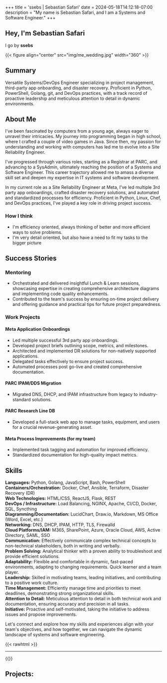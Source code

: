 +++
title = 'ssebs | Sebastian Safari'
date = 2024-05-18T14:12:18-07:00
description = "My name is Sebastian Safari, and I am a Systems and Software Engineer."
+++



## Hey, I'm Sebastian Safari
I go by **ssebs**

{{< figure align="center" src="img/me_wedding.jpg" width="360" >}}


## Summary

Versatile Systems/DevOps Engineer specializing in project management, third-party app onboarding, and disaster recovery. Proficient in Python, PowerShell, Golang, git, and DevOps practices, with a track record of proactive leadership and meticulous attention to detail in dynamic environments.


## About Me

I've been fascinated by computers from a young age, always eager to unravel their intricacies. My journey into programming began in high school, where I crafted a couple of video games in Java. Since then, my passion for understanding and working with computers has led me to evolve into a Site Reliability Engineer.

I've progressed through various roles, starting as a Registrar at PARC, and advancing to a SysAdmin, ultimately reaching the position of a Systems and Software Engineer. This career trajectory allowed me to amass a diverse skill set and deepen my expertise in IT systems and software development.

In my current role as a Site Reliability Engineer at Meta, I've led multiple 3rd party app onboardings, crafted disaster recovery solutions, and automated and standardized processes for efficiency. Proficient in Python, Linux, Chef, and DevOps practices, I've played a key role in driving project success.

### How I think 
- I'm efficiency oriented, always thinking of better and more efficient ways to solve problems.
- I'm very detail oriented, but also have a need to fit my tasks to the bigger picture


## Success Stories

### Mentoring
- Orchestrated and delivered insightful Lunch & Learn sessions, showcasing expertise in creating comprehensive architecture diagrams and implementing code quality enhancements.
- Contributed to the team's success by ensuring on-time project delivery and offering guidance and practical tips for future project preparedness.

### Work Projects
#### Meta Application Onboardings
- Led multiple successful 3rd party app onboardings.
- Developed project briefs outlining scope, metrics, and milestones.
- Architected and implemented DR solutions for non-natively supported applications.
- Delegated tasks effectively to ensure project success.
- Automated processes post go-live and created comprehensive documentation.

#### PARC IPAM/DDS Migration
- Migrated DNS, DHCP, and IPAM infrastructure from legacy to industry-standard solutions.

#### PARC Research Line DB
- Developed a full-stack web app to manage tasks, equipment, and users for a crucial revenue-generating asset.

#### Meta Process Improvements (for my team)
- Implemented task tagging and automation for improved efficiency.
- Standardized documentation for high-quality impact metrics.


## Skills

**Languages:** Python, Golang, JavaScript, Bash, PowerShell  
**Containers/Orchestration:** Docker, Chef, Ansible, Terraform, Disaster Recovery (DR)  
**Web Technologies:** HTML/CSS, ReactJS, Flask, REST  
**DevOps / Infrastructure:** Load Balancing, NGINX, Apache, CI/CD, Docker, SQL, Syncthing  
**Diagramming/Documentation:** LucidChart, Draw.io, Markdown, MS Office (Word, Excel, etc.)  
**Networking:** DNS, DHCP, IPAM, HTTP, TLS, Firewalld  
**Cloud Platforms/IAM:** M365, SharePoint, Azure, Oracle Cloud, AWS, Active Directory, SAML, SSO  
**Communication:** Effectively communicate complex technical concepts to non-technical stakeholders, both in writing and verbally.  
**Problem Solving:** Analytical thinker with a proven ability to troubleshoot and provide efficient solutions.  
**Adaptability:** Flexible and comfortable in dynamic, fast-paced environments, adapting to changing requirements. Quick learner and a team player.  
**Leadership:** Skilled in motivating teams, leading initiatives, and contributing to a positive work culture.  
**Time Management:** Efficiently manage time and priorities to meet deadlines, demonstrating strong organizational skills.  
**Attention to Detail:** Meticulous attention to detail in both technical work and documentation, ensuring accuracy and precision in all tasks.  
**Initiative:** Proactive and self-motivated, taking the initiative to address issues and propose improvements.

Let's connect and explore how my skills and experiences align with your team's objectives, and how together, we can navigate the dynamic landscape of systems and software engineering.


{{< rawhtml >}}
<hr/>
{{</ rawhtml >}}

<!-- 
{{< blueSection >}}
### Background
I've been fascinated by computers from a young age, always eager to unravel their intricacies. My journey into programming began in high school, where I crafted a couple of video games in Java. Since then, my passion for understanding and working with computers has led me to evolve into a Site Reliability Engineer.

I've progressed through various roles, starting as a Registrar at PARC, and advancing to a SysAdmin, ultimately reaching the position of a Systems and Software Engineer. This career trajectory allowed me to amass a diverse skill set and deepen my expertise in IT systems and software development.

{{</ blueSection >}}
{{< spacer 16>}}
{{< blueSection >}}

### What I've done
I've led multiple 3rd party app onboardings in my SRE role at Meta, crafted disaster recovery solutions, and automated and standardized processes for efficiency. Proficient in Python, Linux, Chef, and DevOps practices, I've played a key role in driving project success.

{{</ blueSection >}}
{{< spacer 16>}}
{{< blueSection >}}

### What's next
Let's connect and explore how my skills and experiences align with your team's objectives, and how together, we can navigate the dynamic landscape of systems and software engineering.

{{</ blueSection >}}
{{< spacer 16>}} -->

## Projects: